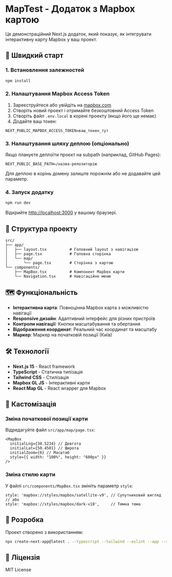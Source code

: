 # MapTest - Додаток з Mapbox картою

Це демонстраційний Next.js додаток, який показує, як інтегрувати інтерактивну карту Mapbox у ваш проект.

## 🚀 Швидкий старт

### 1. Встановлення залежностей

```bash
npm install
```

### 2. Налаштування Mapbox Access Token

1. Зареєструйтеся або увійдіть на [mapbox.com](https://www.mapbox.com/)
2. Створіть новий проект і отримайте безкоштовний Access Token
3. Створіть файл `.env.local` в корені проекту (якщо його ще немає)
4. Додайте ваш токен:

```env
NEXT_PUBLIC_MAPBOX_ACCESS_TOKEN=ваш_токен_тут
```

### 3. Налаштування шляху деплою (опціонально)

Якщо плануєте деплоїти проєкт на subpath (наприклад, GitHub Pages):

```env
NEXT_PUBLIC_BASE_PATH=/назва-репозиторію
```

Для деплою в корінь домену залиште порожнім або не додавайте цей параметр.

### 4. Запуск додатку

```bash
npm run dev
```

Відкрийте [http://localhost:3000](http://localhost:3000) у вашому браузері.

## 📁 Структура проекту

```
src/
├── app/
│   ├── layout.tsx          # Головний layout з навігацією
│   ├── page.tsx            # Головна сторінка
│   └── map/
│       └── page.tsx        # Сторінка з картою
└── components/
    ├── MapBox.tsx          # Компонент Mapbox карти
    └── Navigation.tsx      # Навігаційне меню
```

## 🗺️ Функціональність

- **Інтерактивна карта**: Повноцінна Mapbox карта з можливістю навігації
- **Responsive дизайн**: Адаптивний інтерфейс для різних пристроїв
- **Контроли навігації**: Кнопки масштабування та обертання
- **Відображення координат**: Реальний час координат та масштабу
- **Маркер**: Маркер на початковій позиції (Київ)

## 🛠️ Технології

- **Next.js 15** - React framework
- **TypeScript** - Статична типізація
- **Tailwind CSS** - Стилізація
- **Mapbox GL JS** - Інтерактивні карти
- **React Map GL** - React wrapper для Mapbox

## 📝 Кастомізація

### Зміна початкової позиції карти

Відредагуйте файл `src/app/map/page.tsx`:

```tsx
<MapBox
  initialLng={30.5234} // Довгота
  initialLat={50.4501} // Широта
  initialZoom={6} // Масштаб
  style={{ width: "100%", height: "600px" }}
/>
```

### Зміна стилю карти

У файлі `src/components/MapBox.tsx` змініть параметр `style`:

```tsx
style: 'mapbox://styles/mapbox/satellite-v9', // Супутниковий вигляд
// або
style: 'mapbox://styles/mapbox/dark-v10',     // Темна тема
```

## 🔧 Розробка

Проект створено з використанням:

```bash
npx create-next-app@latest . --typescript --tailwind --eslint --app --src-dir --import-alias "@/*"
```

## 📄 Ліцензія

MIT License
